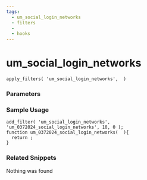 ```yaml
---
tags: 
  - um_social_login_networks
  - filters
  - 
  - hooks
---
```

# um\_social\_login\_networks

``` php:no-line-numbers
apply_filters( 'um_social_login_networks',  )
```
<div class='hook-sep'></div>

### Parameters

<div class='hook-sep'></div>



### Sample Usage

``` php:no-line-numbers
add_filter( 'um_social_login_networks', 'um_0372024_social_login_networks', 10, 0 );
function um_0372024_social_login_networks(  ){
  return ;
}
```
<div class='hook-sep'></div>



### Related Snippets

Nothing was found

